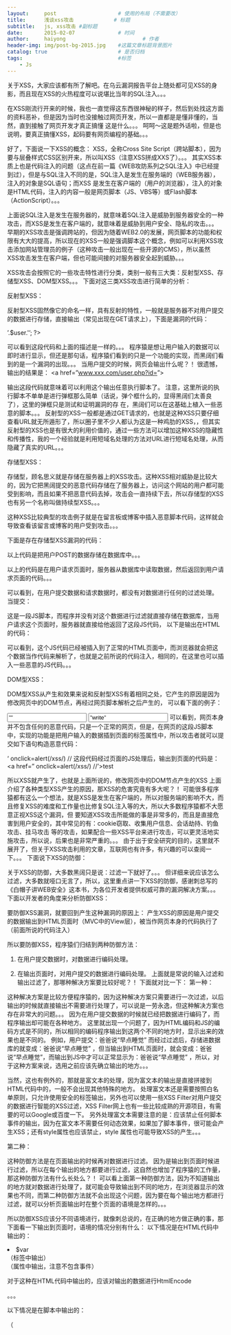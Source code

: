 ```yaml
---
layout:     post   				    # 使用的布局（不需要改）
title:      浅谈xss攻击				# 标题 
subtitle:   js, xss攻击 #副标题
date:       2015-02-07 				# 时间
author:     haiyong 						# 作者
header-img: img/post-bg-2015.jpg 	#这篇文章标题背景图片
catalog: true 						# 是否归档
tags:								#标签
    - Js
---
```

关于XSS，大家应该都有所了解吧。在乌云漏洞报告平台上随处都可见XSS的身影，而且现在XSS的火热程度可以说堪比当年的SQL注入。。。

在XSS刚流行开来的时候，我也一直觉得这东西很神秘的样子，然后到处找这方面的资料恶补，但是因为当时也没接触过网页开发，所以一直都是是懂非懂的，当然，直到接触了网页开发才真正搞懂
这是什么。。。 呵呵～这是题外话啦，但是也说明，要真正搞懂XSS，起码要有网页编程的基础。。。

好了，下面说一下XSS的概念：
XSS，全称Cross Site Script（跨站脚本），因为要与层叠样式CSS区别开来，所以叫XSS（注意XSS拼成XXS了）。。。
其实XSS本质上也是代码注入的问题（这点在前一篇《WEB攻防系列之SQL注入》中已经提到过），但是与SQL注入不同的是，SQL注入是发生在服务端的（WEB服务器），注入的对象是SQL语句；而XSS 是发生在客户端的（用户的浏览器），注入的对象是HTML代码，注入的内容一般是网页脚本（JS、VBS等）或Flash脚本（ActionScript）。。。

上面说SQL注入是发生在服务器的，就意味着SQL注入是威胁到服务器安全的一种攻击，而XSS是发生在客户端的，就意味着是威胁到用户安全、隐私的攻击。。。 早期的XSS攻击是强调跨站的，但因为随着WEB2.0的发展，网页脚本的功能和权限有大大的提高，所以现在的XSS一般是强调脚本这个概念，例如可以利用XSS攻击添加网站管理员的例子（这种攻击一般出现在一些开源的CMS），所以虽然 XSS攻击发生在客户端，但也可能间接的对服务器安全起到威胁。。。

 

XSS攻击会按照它的一些攻击特性进行分类，类别一般有三大类：反射型XSS、存储型XSS、DOM型XSS。。。 下面对这三类XSS攻击进行简单的分析：

 

反射型XSS：

反射型XSS固然像它的命名一样，具有反射的特性，一般就是服务器不对用户提交的数据进行存储，直接输出（常见出现在GET请求上），下面是漏洞的代码：
<?php
$user=$_GET[‘name’];
echo ‘<a href=”www.xxx.com/user.php?id=’.$user.'”>’.$user.'</a>’;
?>

可以看到这段代码和上面的描述是一样的。。。 程序猿是想让用户输入的数据可以即时进行显示，但还是那句话，程序猿们看到的只是一个功能的实现，而黑阔们看到的是一个漏洞的出现。。。
当用户提交<script>alert(/xss/);</script>的时候，网页会输出什么呢？！ 很遗憾，输出的结果是：
<a href=”www.xxx.com/user.php?id=<script>alert(/xss/);</script>”><script>alert(/xss/);</script></a>

输出这段代码就意味着可以利用这个输出任意执行脚本了。 注意，这里所说的执行脚本不单单是进行弹框那么简单（话说，弹个框什么的，显得黑阔们太善良了），这里的弹框只是测试和证明漏洞的存 在，黑阔们可以在这基础上植入一些恶意的脚本。。。
反射型的XSS一般都是通过GET请求的，也就是这种XSS只要仔细查看URL就无所遁形了，所以圈子里不少人都认为这是一种鸡肋的XSS，，但其实反射型的XSS也是有很大的利用价值的，通过一些方法可以增加这种XSS的隐藏性和传播性，我的一个经验就是利用短域名处理的方法对URL进行短域名处理，从而隐藏了真实的URL。。。

 
存储型XSS：

存储型，顾名思义就是存储在服务器上的XSS攻击。这种XSS相对威胁是比较大的，因为它把黑阔提交的恶意代码存储在了服务器上，访问这个网站的用户都可能受到影响，而且如果不把恶意代码去掉，攻击会一直持续下去，所以存储型的XSS也有另一个名称叫做持续型XSS。。。

这种XSS比较典型的攻击例子就是在留言板或博客中插入恶意脚本代码，这样就会导致查看该留言或博客的用户受到攻击。。。

下面是存在存储型XSS漏洞的代码：
<?php
$user=$_POST[‘name’];
$con = mysql_connect($db_address,$db_user,$db_pass) or die(“不能连接到数据库！！”.mysql_error());
mysql_select_db($db_name,$con);
mysql_query(“insert into user (name) values(‘$user’)”,$con);
mysql_free_result($result);
mysql_close($con);
?>

以上代码是把用户POST的数据存储在数据库中。。。

<div class=”user”>
<?php
$con = mysql_connect($db_address,$db_user,$db_pass) or die(“不能连接到数据库！！”.mysql_error());
mysql_select_db($db_name,$con);
$result = mysql_query(“SELECT name FROM user order by id”,$con);
while($rs=mysql_fetch_array($result))
{
echo ‘$rs[“name”]’;
}
mysql_free_result($result);
mysql_close($con);
?>
</div>
以上的代码是在用户请求页面时，服务器从数据库中读取数据，然后返回到用户请求页面的代码。。。

可以看到，在用户提交数据和请求数据时，都没有对数据进行任何的过滤处理。 当提交：

<script>alert(/xss/);</script>

这是一段JS脚本，而程序并没有对这个数据进行过滤就直接存储在数据库，当用户请求这个页面时，服务器就直接给他返回了这段JS代码，
以下是输出在HTML的代码：
<div class=”user”><script>alert(/xss/);</script></div>

可以看到，这个JS代码已经被插入到了正常的HTML页面中，而浏览器就会把这个数据当作代码来解析了，也就是之前所说的代码注入，相同的，在这里也可以插入一些恶意的JS代码。。。

 
DOM型XSS：

DOM型XSS从产生和效果来说和反射型XSS有着相同之处，它产生的原因是因为修改网页中的DOM节点，再经过网页脚本解析之后产生的，
可以看下面的例子：
<script>
function test(){
ver str=document.getElementById(“text”).value;
document.getElementById(“t”).innerHTML=”<a href='”+str+”‘>test</a>”;
}
</script>
<div id=”t”></div>
<input type=”text” id=”text” value=”” />
<input type=”button” id=”s” value=”write” onclick=”test()” />
可以看到，网页本身并不包含任何的恶意代码，只是一个正常的网页，但是，在网页的这段JS脚本中，实现的功能是把用户输入的数据插到页面的<a>标签属性中，所以攻击者就可以提交如下语句构造恶意代码：

‘ onclick=alert(/xss/) //
这段代码经过页面的JS处理后，输出到页面的代码是：
<a href=” onclick=alert(/xss/) //’>test</a>

所以XSS就产生了，也就是上面所说的，修改网页中的DOM节点产生的XSS
上面介绍了各种类型XSS产生的原因，那XSS的危害究竟有多大呢？！
可能很多程序猿都有这么一个想法，就是XSS是发生在客户端的，所以对服务端的影响不大，而且修复XSS的难度和工作量也比修复SQL注入等的大，所以大多数程序猿都不大愿意正视XSS这个漏洞，但
要知道XSS攻击所能做的事是非常多的，而且是直接危害到用户安全的，其中常见的有：cookie窃取、收集用户信息、会话劫持、钓鱼攻击、挂马攻击 等的攻击，如果配合一些XSS平台来进行攻击，可以更灵活地实施攻击，所以说，后果也是非常严重的。。。
由于出于安全研究的目的，这里就不展开了，但关于XSS攻击利用的文章，互联网也有许多，有兴趣的可以查阅一下。。。
下面说下XSS的防御：

关于XSS的防御，大多数黑阔只是说：过滤一下就好了。。。 但详细来说应该怎么过滤，大多数就哑口无言了，所以，这里重点讲一下XSS的防御，感谢刺总写的《白帽子讲WEB安全》这本书，为各位开发者提供权威可靠的漏洞解决方案。。。 下面以开发者的角度来分析防御XSS：

 

要防御XSS漏洞，就要回到产生这种漏洞的原因上： 产生XSS的原因是用户提交的数据输出到HTML页面时（MVC中的View层），被当作网页本身的代码执行了（前面所说的代码注入）

所以要防御XSS，程序猿们归结到两种防御方法：

1. 在用户提交数据时，对数据进行编码处理。

2. 在输出页面时，对用户提交的数据进行编码处理。
上面就是常说的输入过滤和输出过滤了，那哪种解决方案要比较好呢？！ 下面就对比一下：
第一种：

这种解决方案是比较方便程序猿的，因为这种解决方案只需要进行一次过滤，以后输出的时候就直接输出不需要进行处理了，可以说是一劳永逸，但这种解决方案也存在非常大的问题。。。
因为在用户提交数据的时候就已经把数据进行编码了，而程序输出却可能在各种地方。 这里就出现一个问题了，因为HTML编码和JS的编码方式是不同的，所以相同的编码程序输出到这两个不同的地方时，显示出来的效果也是不同的。
例如，用户提交：爸爸说“早点睡觉” 而经过过滤后，存储进数据库的就变成：爸爸说“早点睡觉” ，但当输出到HTML页面时，就会变成：爸爸说“早点睡觉”，而输出到JS中才可以正常显示为：爸爸说“早点睡觉” ，所以，对于这种方案来说，选用之前应该先确立输出的地方。。。

当然，这也有例外的，那就是富文本的处理，因为富文本的输出是直接拼接到HTML代码中的，一般不会出现其他特殊的地方。
处理富文本还是需要按照白名单原则，只允许使用安全的标签输出，另外也可以使用一些XSS Filter对用户提交的数据进行智能的XSS过滤，XSS Filter网上也有一些比较成熟的开源项目，有需要的可以Google或百度一下。 另外处理富文本需要注意的是：应该禁止任何脚本事件的输出，因为在富文本不需要任何动态效果，如果加了脚本事件，很可能会产生XSS；还有style属性也应该禁止，style 属性也可能导致XSS的产生。。。

 

第二种：

这种防御方法是在页面输出的时候再对数据进行过滤。 因为是输出到页面时候进行过滤，所以在每个输出的地方都要进行过滤，这自然也增加了程序猿的工作量，那这种防御方法有什么长处么？！
可以看上面第一种防御方法，因为不知道输出的地方就对数据进行处理了，就可能会导致输出到不同的地方，在浏览器显示的效果也不同，而第二种防御方法就不会出现这个问题，因为要在每个输出地方都进行过滤，就可以分析页面输出时在整个页面的语境是怎样的。。。

所以防御XSS应该分不同语境进行，就像刺总说的，在正确的地方做正确的事，那下面看一下输出到页面时，语境的情况分别有什么：
以下情况是在HTML代码中输出的：

<li>$var</li> （标签中输出）

<div class=”$var”></div> （属性中输出，注意不包含事件）

对于这种在HTML代码中输出的，应该对输出的数据进行HtmlEncode

。。。

以下情况是在脚本中输出的：

<script>var a = “$var”;</script> （<script>标签中输出的）

<a href=”#” onclick=”test(‘$var’)”>test</a> （在事件中输出的）

对于在<script>标签中输出的，应该把变量放在“”里面(和第一个例子一样)，否则就防御就可以被轻松绕过。
在事件中输出的，防御的方法是对数据进行JavascriptEncode（在事件中输出的，可以再进行一次HtmlEncode），根据浏览器的特性，htmlpersar解析是优先于jspersar的，所以单单对js事件进行htmlencode的话，经过浏览器的解析，编码的事件请求内容就会被解码，从而产生XSS。。。

 

对于在CSS中输出的 则应该尽可能禁止用户在<style>标签或HTML的style属性中输出，如果一定要输出，则一定要遵守白名单原则，也可使用一些安全组织所提供的函数库，刺总在他的书中推荐使用 OWASP ESAPI中的encodeForCSS()函数

 

以下情况是在URL中输出的：

<a href=”$var”>test</a>
对于在URL上输出的，会分有几种情况，因为一个完整的URL会分几个部分：
［协议］［主机名］［路径］［参数］［信息］

对应的：http://www.test.com/parth/t.php?id=1#xx

协议：http://
主机名：www.test.com
路径：/parth/t.php
参数：id=1
信息：#xx

在一般情况下在路径和参数中，只需要对数据进行URLEncode就可以，因为编码之后，数据都会编码为%HH的形式，但对于再协议和域名中输出的，又或者是当整个URL都可控制的（以上例子就是整个URL都可控制的），则更复杂一点。
例如输出的数据为javascript：alert(/xss/);
输出到页面之后就是：<a href=＂javascript：alert(/xss/);＂>test<a>

对于整个URL的处理，也应该使用白名单处理，先看协议部分是否是允许的协议范围之内，如果不是，就自动加上一个默认的协议，例如http，之后，再对数据进行URLEncode，这样就可以防止XSS的发生。

 

对于处理DOM XSS：
DOM XSS有它的特殊之处，因为它在输出到页面后，可能会再次经过客户端脚本处理进行输出，所以单单对服务器输出的数据进行过滤是不行的。。。
对于DOM XSS的处理，应该是要对所有可能的输出都进行过滤，包括经过客户端脚本处理之后的输出，而过滤的方法则需要看输出到页面的语境来决定， 例如输出到普通的HTML代码中，则进行 HtmlEncode，如果输出到脚本中，则进行JavascriptEncode， 关于在不同语境中如何过滤，可以参考上面的防御方法。。。
另外在HTTP头加入HttpOnly作为防御XSS攻击的一种辅助方法，因为加入了HttpOnly的cookie，客户端脚本是无法获取的，这样就避免了cookie失窃，关于如何加入HttpOnly，不同的语言有不同的方法，大家可以Google或百度一下。。。

 

总结：
虽然XSS的危害程度比SQL注入的危害要小，而且防御起来比SQL注入要麻烦，但XSS是确切关系到用户安全的一种安全漏洞，所以开发人员是不可以忽视的。 这篇文章主要是分析XSS产生的原因和防御的方法，这都是站在开发人员的角度来写的，关于攻击的方法和技巧这里就不展开，因为网上关于XSS攻击的方法和技巧的文章已经很多了，再写如果没有创新也没有什么意义。。。
有读者可能也发现，这篇文章很多内容都涉及到刺总书的内容，那是因为读了刺总的书学到了很多，而且也运用在我开发的网站上，有实在的成果，所以分享给大家，希望可以给大家帮助。。。
另外，文章中多次提到白名单原则。 做安全的应该也要有这样的意识，任何的安全解决方案都尽量使用白名单原则，黑名单会存在很多问题，很容易被绕过，尤其是现在兴起的HTML5中逐渐出现了很多新的标签，如果使用黑名单原则，则不能涵盖所有可能的产生XSS的情况，百度空间曾经就付出了这样的教训。。。
防御XSS的要点就是不信任任何用户提交的数据和不放过任何的输出，这包括程序处理后输出的数据，可以看SAE中曾经出现的一个XSS：http://www.wooyun.org/bugs/wooyun-2010-017604

可以看到在HTTP头也可能会产生XSS，因为HTTP头中一些数据是用户可控的，这点尤其要注意。。。
好了，文章就到这里，如果有什么错漏，欢迎指出。。。
